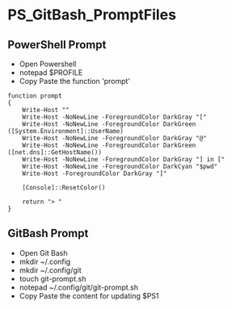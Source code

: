 # PS_GitBash_PromptFiles

## PowerShell Prompt
* Open Powershell
* notepad $PROFILE
* Copy Paste the function 'prompt'

```
function prompt
{
    Write-Host ""
    Write-Host -NoNewLine -ForegroundColor DarkGray "[" 
    Write-Host -NoNewLine -ForegroundColor DarkGreen ([System.Environment]::UserName) 
    Write-Host -NoNewLine -ForegroundColor DarkGray "@" 
    Write-Host -NoNewLine -ForegroundColor DarkGreen ([net.dns]::GetHostName())
    Write-Host -NoNewLine -ForegroundColor DarkGray "] in [" 
    Write-Host -NoNewLine -ForegroundColor DarkCyan "$pwd" 
    Write-Host -ForegroundColor DarkGray "]" 
    
    [Console]::ResetColor()
    
    return "> " 
}
```

## GitBash Prompt
* Open Git Bash
* mkdir ~/.config
* mkdir ~/.config/git
* touch git-prompt.sh
* notepad ~/.config/git/git-prompt.sh
* Copy Paste the content for updating $PS1
